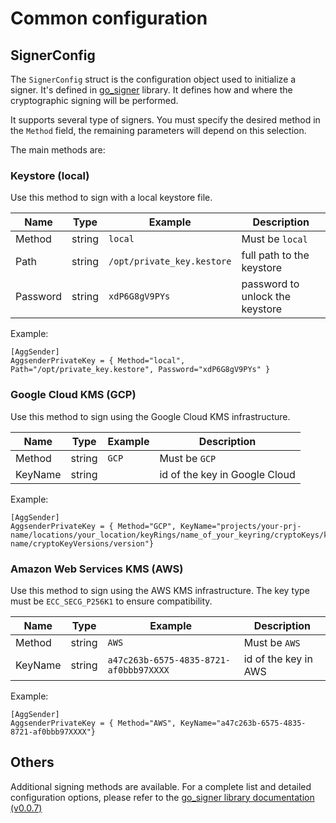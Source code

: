 # Common configuration 


## SignerConfig
The `SignerConfig` struct is the  configuration object used to initialize a signer. It's defined in [go_signer](https://github.com/agglayer/go_signer) library. It defines how and where the cryptographic signing will be performed.

It supports several type of signers. You must specify the desired method in the  `Method` field, the remaining parameters will depend on this selection.

The main methods are: 

### Keystore (local)
Use this method to sign with a local keystore file.

| Name | Type | Example | Description |
| -----|------|---------|-------------|
| Method | string | `local` | Must be `local` |
| Path | string | `/opt/private_key.kestore`| full path to the keystore |
| Password | string | `xdP6G8gV9PYs`| password to unlock the keystore |

Example: 
```
[AggSender]
AggsenderPrivateKey = { Method="local", Path="/opt/private_key.kestore", Password="xdP6G8gV9PYs" }
```

### Google Cloud KMS (GCP)
Use this method to sign using the Google Cloud KMS infrastructure.

| Name | Type | Example | Description |
| -----|------|---------|-------------|
| Method | string | `GCP` | Must be `GCP` |
| KeyName | string |  | id of the key in Google Cloud |

Example: 
```
[AggSender]
AggsenderPrivateKey = { Method="GCP", KeyName="projects/your-prj-name/locations/your_location/keyRings/name_of_your_keyring/cryptoKeys/key-name/cryptoKeyVersions/version"}
```

### Amazon Web Services KMS (AWS)
Use this method to sign using the AWS KMS infrastructure. The key type must be `ECC_SECG_P256K1` to ensure compatibility.

| Name | Type | Example | Description |
| -----|------|---------|-------------|
| Method | string | `AWS` | Must be `AWS` |
| KeyName | string | `a47c263b-6575-4835-8721-af0bbb97XXXX` | id of the key in AWS |

Example: 
```
[AggSender]
AggsenderPrivateKey = { Method="AWS", KeyName="a47c263b-6575-4835-8721-af0bbb97XXXX"}
```
## Others
Additional signing methods are available.
For a complete list and detailed configuration options, please refer to the [go_signer library documentation (v0.0.7)](https://github.com/agglayer/go_signer/blob/v0.0.7/README.md)  